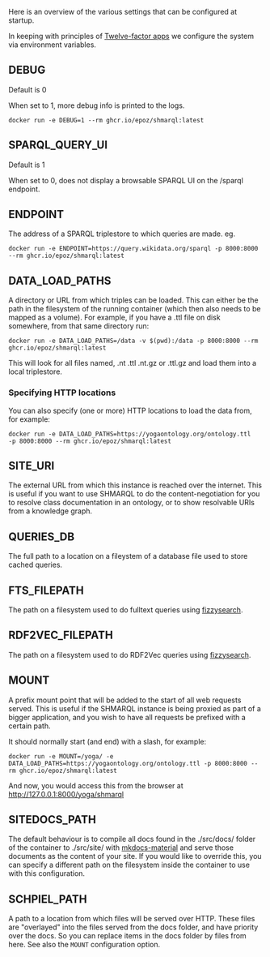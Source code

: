 Here is an overview of the various settings that can be configured at startup.

In keeping with principles of [Twelve-factor apps](https://12factor.net/config)
we configure the system via environment variables.

## DEBUG

Default is 0

When set to 1, more debug info is printed to the logs.

```shell
docker run -e DEBUG=1 --rm ghcr.io/epoz/shmarql:latest
```

## SPARQL_QUERY_UI

Default is 1

When set to 0, does not display a browsable SPARQL UI on the /sparql endpoint.

## ENDPOINT

The address of a SPARQL triplestore to which queries are made. eg.

```shell
docker run -e ENDPOINT=https://query.wikidata.org/sparql -p 8000:8000 --rm ghcr.io/epoz/shmarql:latest
```

## DATA_LOAD_PATHS

A directory or URL from which triples can be loaded. This can either be the path in the filesystem of the running container (which then also needs to be mapped as a volume). For example, if you have a .ttl file on disk somewhere, from that same directory run:

```shell
docker run -e DATA_LOAD_PATHS=/data -v $(pwd):/data -p 8000:8000 --rm ghcr.io/epoz/shmarql:latest
```

This will look for all files named, .nt .ttl .nt.gz or .ttl.gz and load them into a local triplestore.

### Specifying HTTP locations

You can also specify (one or more) HTTP locations to load the data from, for example:

```shell
docker run -e DATA_LOAD_PATHS=https://yogaontology.org/ontology.ttl   -p 8000:8000 --rm ghcr.io/epoz/shmarql:latest
```

## SITE_URI

The external URL from which this instance is reached over the internet. This is useful if you want to use SHMARQL to do the content-negotiation for you to resolve class documentation in an ontology, or to show resolvable URIs from a knowledge graph.

## QUERIES_DB

The full path to a location on a fileystem of a database file used to store cached queries.

## FTS_FILEPATH

The path on a filesystem used to do fulltext queries using [fizzysearch](https://ise-fizkarlsruhe.github.io/fizzysearch/).

## RDF2VEC_FILEPATH

The path on a filesystem used to do RDF2Vec queries using [fizzysearch](https://ise-fizkarlsruhe.github.io/fizzysearch/).

## MOUNT

A prefix mount point that will be added to the start of all web requests served. This is useful if the SHMARQL instance is being proxied as part of a bigger application, and you wish to have all requests be prefixed with a certain path.

It should normally start (and end) with a slash, for example:

```shell
docker run -e MOUNT=/yoga/ -e DATA_LOAD_PATHS=https://yogaontology.org/ontology.ttl -p 8000:8000 --rm ghcr.io/epoz/shmarql:latest
```

And now, you would access this from the browser at http://127.0.0.1:8000/yoga/shmarql

## SITEDOCS_PATH

The default behaviour is to compile all docs found in the ./src/docs/ folder of the container to ./src/site/ with [mkdocs-material](https://squidfunk.github.io/mkdocs-material/) and serve those documents as the content of your site. If you would like to override this, you can specify a different path on the filesystem inside the container to use with this configuration.

## SCHPIEL_PATH

A path to a location from which files will be served over HTTP. These files are "overlayed" into the files served from the docs folder, and have priority over the docs. So you can replace items in the docs folder by files from here. See also the `MOUNT` configuration option.
